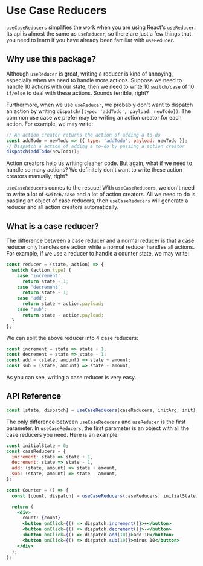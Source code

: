 # Use Case Reducers

`useCaseReducers` simplifies the work when you are using React's `useReducer`. Its api is almost the same as `useReducer`, so there are just a few things that you need to learn if you have already been familiar with `useReducer`.

## Why use this package?

Although `useReducer` is great, writing a reducer is kind of annoying, especially when we need to handle more actions. Suppose we need to handle 10 actions with our state, then we need to write 10 `switch/case` of 10 `if/else` to deal with these actions. Sounds terrible, right?

Furthermore, when we use `useReducer`, we probably don't want to dispatch an action by writing `dispatch({type: 'addTodo', payload: newTodo})`. The common use case we prefer may be writing an action creator for each action. For example, we may write:

```js
// An action creator returns the action of adding a to-do
const addTodo = newTodo => ({ type: 'addTodo', payload: newTodo });
// Dispatch a action of adding a to-do by passing a action creator
dispatch(addTodo(newTodo));
```

Action creators help us writing cleaner code. But again, what if we need to handle so many actions? We definitely don't want to write these action creators manually, right?

`useCaseReducers` comes to the rescue! With `useCaseReducers`, we don't need to write a lot of `switch/case` and a lot of action creators. All we need to do is passing an object of case reducers, then `useCaseReducers` will generate a reducer and all action creators automatically.

## What is a case reducer?

The difference between a case reducer and a normal reducer is that a case reducer only handles one action while a normal reducer handles all actions. For example, if we use a reducer to handle a counter state, we may write:

```js
const reducer = (state, action) => {
  switch (action.type) {
    case 'increment':
      return state + 1;
    case 'decrement':
      return state - 1;
    case 'add':
      return state + action.payload;
    case 'sub':
      return state - action.payload;
  }
};
```

We can split the above reducer into 4 case reducers:

```js
const increment = state => state + 1;
const decrement = state => state - 1;
const add = (state, amount) => state + amount;
const sub = (state, amount) => state - amount;
```

As you can see, writing a case reducer is very easy.

## API Reference

```js
const [state, dispatch] = useCaseReducers(caseReducers, initArg, init);
```

The only difference between `useCaseReducers` and `useReducer` is the first parameter. In `useCaseReducers`, the first parameter is an object with all the case reducers you need. Here is an example:

```jsx
const initialState = 0;
const caseReducers = {
  increment: state => state + 1,
  decrement: state => state - 1,
  add: (state, amount) => state + amount,
  sub: (state, amount) => state - amount,
};

const Counter = () => {
  const [count, dispatch] = useCaseReducers(caseReducers, initialState);

  return (
    <div>
      count: {count}
      <button onClick={() => dispatch.increment()}>+</button>
      <button onClick={() => dispatch.decrement()}>-</button>
      <button onClick={() => dispatch.add(10)}>add 10</button>
      <button onClick={() => dispatch.sub(10)}>minus 10</button>
    </div>
  );
};
```
